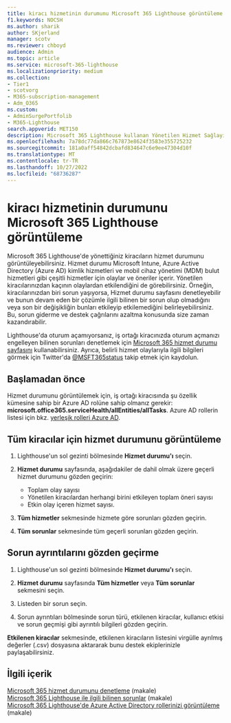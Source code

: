 ```yaml
---
title: kiracı hizmetinin durumunu Microsoft 365 Lighthouse görüntüleme
f1.keywords: NOCSH
ms.author: sharik
author: SKjerland
manager: scotv
ms.reviewer: chboyd
audience: Admin
ms.topic: article
ms.service: microsoft-365-lighthouse
ms.localizationpriority: medium
ms.collection:
- Tier1
- scotvorg
- M365-subscription-management
- Adm_O365
ms.custom:
- AdminSurgePortfolib
- M365-Lighthouse
search.appverid: MET150
description: Microsoft 365 Lighthouse kullanan Yönetilen Hizmet Sağlayıcıları (MSP) için kiracı hizmeti durumunu görüntülemeyi öğrenin.
ms.openlocfilehash: 7a78dc77da866c767873e8624f3583e355725232
ms.sourcegitcommit: 181a0aff54842dcbafd834647c6e9ee47304d10f
ms.translationtype: MT
ms.contentlocale: tr-TR
ms.lasthandoff: 10/27/2022
ms.locfileid: "68736287"
---
```

# <a name="view-tenant-service-health-in-microsoft-365-lighthouse"></a>kiracı hizmetinin durumunu Microsoft 365 Lighthouse görüntüleme

Microsoft 365 Lighthouse'de yönettiğiniz kiracıların hizmet durumunu görüntüleyebilirsiniz. Hizmet durumu Microsoft Intune, Azure Active Directory (Azure AD) kimlik hizmetleri ve mobil cihaz yönetimi (MDM) bulut hizmetleri gibi çeşitli hizmetler için olaylar ve öneriler içerir. Yönetilen kiracılarınızdan kaçının olaylardan etkilendiğini de görebilirsiniz. Örneğin, kiracılarınızdan biri sorun yaşıyorsa, Hizmet durumu sayfasını denetleyebilir ve bunun devam eden bir çözümle ilgili bilinen bir sorun olup olmadığını veya son bir değişikliğin bunları etkileyip etkilemediğini belirleyebilirsiniz. Bu, sorun giderme ve destek çağrılarını azaltma konusunda size zaman kazandırabilir.

Lighthouse'da oturum açamıyorsanız, iş ortağı kiracınızda oturum açmanızı engelleyen bilinen sorunları denetlemek için [Microsoft 365 hizmet durumu sayfasını](https://status.office365.com/) kullanabilirsiniz. Ayrıca, belirli hizmet olaylarıyla ilgili bilgileri görmek için Twitter'da [@MSFT365status](https://twitter.com/MSFT365Status) takip etmek için kaydolun.

## <a name="before-you-begin"></a>Başlamadan önce

Hizmet durumunu görüntülemek için, iş ortağı kiracısında şu özellik kümesine sahip bir Azure AD rolüne sahip olmanız gerekir: **microsoft.office365.serviceHealth/allEntities/allTasks**. Azure AD rollerin listesi için bkz. [yerleşik rolleri Azure AD](/azure/active-directory/roles/permissions-reference).

## <a name="view-service-health-status-for-all-tenants"></a>Tüm kiracılar için hizmet durumunu görüntüleme

1. Lighthouse'un sol gezinti bölmesinde **Hizmet durumu'ı** seçin.

2. **Hizmet durumu** sayfasında, aşağıdakiler de dahil olmak üzere geçerli hizmet durumunu gözden geçirin:

   - Toplam olay sayısı
   - Yönetilen kiracılardan herhangi birini etkileyen toplam öneri sayısı
   - Etkin olay içeren hizmet sayısı.

3. **Tüm hizmetler** sekmesinde hizmete göre sorunları gözden geçirin.

4. **Tüm sorunlar** sekmesinde tüm geçerli sorunları gözden geçirin.

## <a name="review-issue-details"></a>Sorun ayrıntılarını gözden geçirme

1. Lighthouse'un sol gezinti bölmesinde **Hizmet durumu'ı** seçin.

2. **Hizmet durumu** sayfasında **Tüm hizmetler** veya **Tüm sorunlar** sekmesini seçin.

3. Listeden bir sorun seçin.

4. Sorun ayrıntıları bölmesinde sorun türü, etkilenen kiracılar, kullanıcı etkisi ve sorun geçmişi gibi ayrıntılı bilgileri gözden geçirin.

**Etkilenen kiracılar** sekmesinde, etkilenen kiracıların listesini virgülle ayrılmış değerler (.csv) dosyasına aktararak bunu destek ekiplerinizle paylaşabilirsiniz.

## <a name="related-content"></a>İlgili içerik

[Microsoft 365 hizmet durumunu denetleme](/microsoft-365/enterprise/view-service-health) (makale)\
[Microsoft 365 Lighthouse ile ilgili bilinen sorunlar](m365-lighthouse-known-issues.md) (makale)\
[Microsoft 365 Lighthouse'de Azure Active Directory rollerinizi görüntüleme](m365-lighthouse-view-your-roles.md) (makale)

